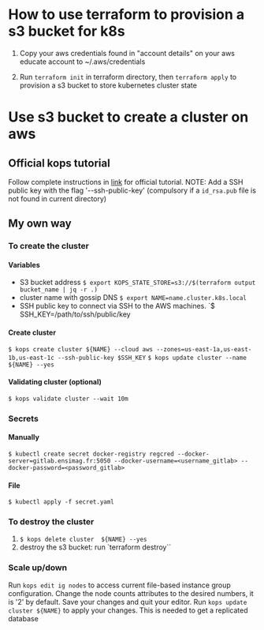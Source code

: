 # How to use terraform to provision a s3 bucket for k8s
1) Copy your aws credentials found in "account details" on your aws educate account to ~/.aws/credentials

2) Run `terraform init` in terraform directory, then `terraform apply` to provision a s3 bucket to store kubernetes cluster state

# Use s3 bucket to create a cluster on aws
## Official kops tutorial
Follow complete instructions in [link](https://kops.sigs.k8s.io/getting_started/aws/#prepare-local-environment) for official tutorial.
NOTE: Add a SSH public key with the flag '--ssh-public-key' (compulsory if a `id_rsa.pub` file is not found in current directory)

## My own way
### To create the cluster
#### Variables
- S3 bucket address
`$ export KOPS_STATE_STORE=s3://$(terraform output bucket_name | jq -r .)`
- cluster name with gossip DNS
`$ export NAME=name.cluster.k8s.local`
- SSH public key to connect via SSH to the AWS machines.
`$ SSH_KEY=/path/to/ssh/public/key
#### Create cluster
`$ kops create cluster ${NAME} --cloud aws --zones=us-east-1a,us-east-1b,us-east-1c --ssh-public-key $SSH_KEY`
`$ kops update cluster --name ${NAME} --yes`
#### Validating cluster (optional)
`$ kops validate cluster --wait 10m`

### Secrets
#### Manually
`$ kubectl create secret docker-registry regcred --docker-server=gitlab.ensimag.fr:5050 --docker-username=<username_gitlab> --docker-password=<password_gitlab>`
#### File
`$ kubectl apply -f secret.yaml`

### To destroy the cluster
1) `$ kops delete cluster  ${NAME} --yes`
2) destroy the s3 bucket: run `terraform destroy``

### Scale up/down
Run `kops edit ig nodes` to access current file-based instance group configuration.
Change the node counts attributes to the desired numbers, it is '2' by default.
Save your changes and quit your editor.
Run `kops update cluster ${NAME}` to apply your changes.
This is needed to get a replicated database

